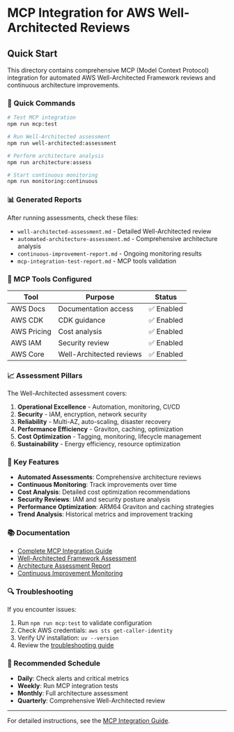 # MCP Integration for AWS Well-Architected Reviews

## Quick Start

This directory contains comprehensive MCP (Model Context Protocol) integration for automated AWS Well-Architected Framework reviews and continuous architecture improvements.

### 🚀 Quick Commands

```bash
# Test MCP integration
npm run mcp:test

# Run Well-Architected assessment
npm run well-architected:assessment

# Perform architecture analysis
npm run architecture:assess

# Start continuous monitoring
npm run monitoring:continuous
```

### 📊 Generated Reports

After running assessments, check these files:

- `well-architected-assessment.md` - Detailed Well-Architected review
- `automated-architecture-assessment.md` - Comprehensive architecture analysis
- `continuous-improvement-report.md` - Ongoing monitoring results
- `mcp-integration-test-report.md` - MCP tools validation

### 🔧 MCP Tools Configured

| Tool | Purpose | Status |
|------|---------|--------|
| AWS Docs | Documentation access | ✅ Enabled |
| AWS CDK | CDK guidance | ✅ Enabled |
| AWS Pricing | Cost analysis | ✅ Enabled |
| AWS IAM | Security review | ✅ Enabled |
| AWS Core | Well-Architected reviews | ✅ Enabled |

### 📈 Assessment Pillars

The Well-Architected assessment covers:

1. **Operational Excellence** - Automation, monitoring, CI/CD
2. **Security** - IAM, encryption, network security
3. **Reliability** - Multi-AZ, auto-scaling, disaster recovery
4. **Performance Efficiency** - Graviton, caching, optimization
5. **Cost Optimization** - Tagging, monitoring, lifecycle management
6. **Sustainability** - Energy efficiency, resource optimization

### 🎯 Key Features

- **Automated Assessments**: Comprehensive architecture reviews
- **Continuous Monitoring**: Track improvements over time
- **Cost Analysis**: Detailed cost optimization recommendations
- **Security Reviews**: IAM and security posture analysis
- **Performance Optimization**: ARM64 Graviton and caching strategies
- **Trend Analysis**: Historical metrics and improvement tracking

### 📚 Documentation

- [Complete MCP Integration Guide](MCP_INTEGRATION_GUIDE.md)
- [Well-Architected Framework Assessment](well-architected-assessment.md)
- [Architecture Assessment Report](automated-architecture-assessment.md)
- [Continuous Improvement Monitoring](continuous-improvement-report.md)

### 🔍 Troubleshooting

If you encounter issues:

1. Run `npm run mcp:test` to validate configuration
2. Check AWS credentials: `aws sts get-caller-identity`
3. Verify UV installation: `uv --version`
4. Review the [troubleshooting guide](MCP_INTEGRATION_GUIDE.md#troubleshooting)

### 📅 Recommended Schedule

- **Daily**: Check alerts and critical metrics
- **Weekly**: Run MCP integration tests
- **Monthly**: Full architecture assessment
- **Quarterly**: Comprehensive Well-Architected review

---

For detailed instructions, see the [MCP Integration Guide](MCP_INTEGRATION_GUIDE.md).
